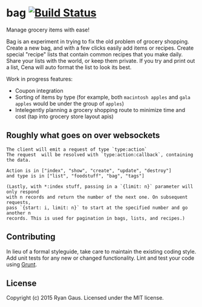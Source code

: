 # bag [![Build Status](https://magnum.travis-ci.com/1egoman/bag.svg?token=8bebsu9MDHeXbvo4UpAX)](http://travis-ci.org/1egoman/bag)

Manage grocery items with ease! 

Bag is an experiment in trying to fix the old problem of grocery shopping. Create a new bag, and with a few clicks easily add items or recipes. Create special "recipe" lists that contain common recipes that you make daily. Share your lists with the world, or keep them private. If you try and print out a list, Cena will auto format the list to look its best.

Work in progress features:
- Coupon integration
- Sorting of items by type (for example, both `macintosh apples` and `gala apples` would be under the group of `apples`)
- Intelegently planning a grocery shopping route to minimize time and cost (tap into grocery store layout apis)

## Roughly what goes on over websockets
```
The client will emit a request of type `type:action`
The request  will be resolved with `type:action:callback`, containing the data.

Action is in ["index", "show", "create", "update", "destroy"]
and type is in ["list", "foodstuff", "bag", "tags"]

(Lastly, with *:index stuff, passing in a `{limit: n}` parameter will only respond
with n records and return the number of the next one. On subsequent requests,
pass `{start: i, limit: n}` to start at the specified number and go another n
records. This is used for pagination in bags, lists, and recipes.)
```

<!--
### Details that shouldn't be changed if at all possible!
- **website**: http://getbag.io
- **production backend location**: http://api.getbag.io
- **beta backend location**: http://api_beta.getbag.io
- **dev backend location**: http://api_dev.getbag.io

- **support email address**: support@getbag.io
-->
## Contributing
In lieu of a formal styleguide, take care to maintain the existing coding style. Add unit tests for any new or changed functionality. Lint and test your code using [Grunt](http://gruntjs.com/).

<!--
## Database
`https://mongolab.com/databases/bag-dev`
-->
## License
Copyright (c) 2015 Ryan Gaus. Licensed under the MIT license.
